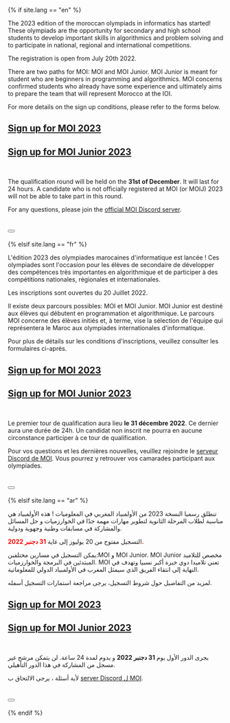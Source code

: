 {% if site.lang == "en" %}

<p>
    The 2023 edition of the moroccan olympiads in informatics has started! These olympiads are the opportunity for
    secondary and high school students to develop important skills in algorithmics and problem solving and to
    participate in national, regional and international competitions.
  </p>

  <p>
  The registration is open from July 20th 2022</strong>.
  </p>

  <p>
  There are two paths for MOI: MOI and MOI Junior. MOI Junior is meant for student who are beginners in programming and algorithmics. MOI concerns confirmed students who already have some experience and ultimately aims to prepare the team that will represent Morocco at the IOI.
  <p>
  For more details on the sign up conditions, please refer to the forms below.
  </p>

  <h2 class="text-center"> <a target="_blank" href="https://docs.google.com/forms/d/19XfRmZ_xQTvz3FDr51tHkeNaSQf1oGYv5qRSQvcLp5s/viewform">Sign up for MOI 2023</a></h2>
  <h2 class="text-center"> <a target="_blank" href="https://docs.google.com/forms/d/1_3esANUXOy1F_TirXfB7jKZd-mY1amo4A4MXVDANF2g/viewform">Sign up for MOI Junior 2023</a></h2><br>

  <p> The qualification round will be held on the <strong>31st of December</strong>. It will last for 24 hours. A candidate who is 
  not officially registered at MOI (or MOIJ) 2023 will not be able to take part in this round.
  </p>

  <p>
  For any questions, please join the <a target="_blank" href="https://discord.gg/SghCZEnsjP">official MOI Discord server</a>.
  </p>

  <h1 class="text-center"> <a href="https://discord.gg/SghCZEnsjP" target="_blank"><button class="blue-button"><span class="fab fa-discord"></span></button></a></h1>

{% elsif site.lang == "fr" %}

<p>
    L'édition 2023 des olympiades marocaines d'informatique est lancée ! Ces olympiades sont l'occasion 
    pour les élèves de secondaire de développer des compétences très importantes en algorithmique
    et de participer à des compétitions nationales, régionales et internationales.
  </p>

  <p>Les inscriptions sont ouvertes du 20 Juillet 2022.</p>
  <p>
  Il existe deux parcours possibles: MOI et MOI Junior. MOI Junior est destiné aux élèves qui débutent en programmation et algorithmique. Le parcours MOI concerne des élèves initiés et, à terme, vise la sélection de l'équipe qui représentera le Maroc aux olympiades internationales d'informatique.</p>
  <p>
  Pour plus de détails sur les conditions d'inscriptions, veuillez consulter les formulaires ci-après.
  </p>
  <h2 class="text-center"> <a target="_blank" href="https://docs.google.com/forms/d/19XfRmZ_xQTvz3FDr51tHkeNaSQf1oGYv5qRSQvcLp5s/viewform">Sign up for MOI 2023</a></h2>
  <h2 class="text-center"> <a target="_blank" href="https://docs.google.com/forms/d/1_3esANUXOy1F_TirXfB7jKZd-mY1amo4A4MXVDANF2g/viewform">Sign up for MOI Junior 2023</a></h2><br>


  <p>Le premier tour de qualification aura lieu <strong>le 31 décembre 2022</strong>. Ce dernier aura une durée de 24h.
  Un candidat non inscrit ne pourra en aucune circonstance participer à ce tour de qualification.
  </p>

  <p>Pour vos questions et les dernières nouvelles, veuillez rejoindre le <a target="_blank" href="https://discord.gg/SghCZEnsjP">serveur Discord de MOI</a>. Vous pourrez y retrouver vos camarades participant aux olympiades.</p>


  <h1 class="text-center"> <a href="https://discord.gg/SghCZEnsjP" target="_blank"><button class="blue-button"><span class="fab fa-discord"></span></button></a></h1>

{% elsif site.lang == "ar" %}

<p>
    تنطلق رسميا النسخة 2023  من الأولمبياد المغربي في المعلوميات ! هذه الأولمبياد هي مناسبة لطلاب المرحلة الثانوية لتطوير مهارات مهمة جدًا في الخوارزميات و حل المسائل والمشاركة في مسابقات وطنية وجهوية ودولية.
  </p>

  <p>التسجيل مفتوح من 20 يوليوز إلى غاية <strong style="color: red">31 دجنبر 2022.</strong> </p>
  
  <p>
  يمكن التسجيل في مسارين مختلفين:MOI و MOI Junior. MOI Junior  مخصص للتلاميد المبتدئين في البرمجة والخوارزميات. MOI  تعني تلاميدا دوي خبرة أكبر نسبيا وتهدف في النهاية إلى انتقاء الفريق الذي سيمثل المغرب في الأولمبياد الدولي للمعلوماتية.
  
  </p>
  <p>
   لمزيد من التفاصيل حول شروط التسجيل، يرجى مراجعة استمارات التسجيل أسفله.
  </p>

  <h2 class="text-center"> <a target="_blank" href="https://docs.google.com/forms/d/19XfRmZ_xQTvz3FDr51tHkeNaSQf1oGYv5qRSQvcLp5s/viewform">Sign up for MOI 2023</a></h2>
  <h2 class="text-center"> <a target="_blank" href="https://docs.google.com/forms/d/1_3esANUXOy1F_TirXfB7jKZd-mY1amo4A4MXVDANF2g/viewform">Sign up for MOI Junior 2023</a></h2><br>

  <p>
  يجرى الدور الأول يوم <strong>31 دجنبر 2022</strong> و يدوم لمدة 24 ساعة.  لن يتمكن مرشح غير مسجل من المشاركة في هذا الدور التأهيلي.

  </p>

  <p>لأية أسئلة ، يرجى الالتحاق ب <a target="_blank" href="https://discord.gg/SghCZEnsjP">server Discord ل MOI</a>.</p>


  <h1 class="text-center"> <a href="https://discord.gg/SghCZEnsjP" target="_blank"><button class="blue-button"><span class="fab fa-discord"></span></button></a></h1>


{% endif %}
